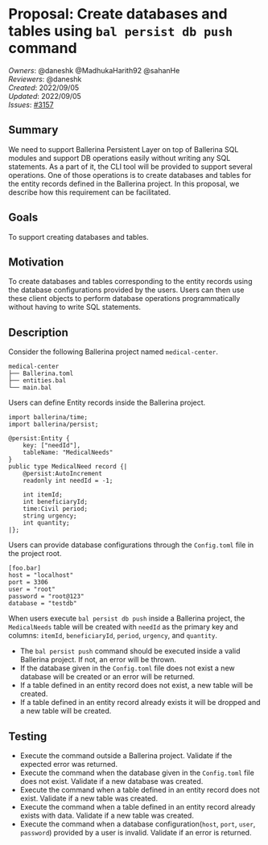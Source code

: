 # Proposal: Create databases and tables using `bal persist db push` command

_Owners_: @daneshk @MadhukaHarith92 @sahanHe  
_Reviewers_: @daneshk  
_Created_: 2022/09/05   
_Updated_: 2022/09/05  
_Issues_: [#3157](https://github.com/ballerina-platform/ballerina-standard-library/issues/3157)

## Summary
We need to support Ballerina Persistent Layer on top of Ballerina SQL modules and support DB operations easily without writing any SQL statements. As a part of it, the CLI tool will be provided to support several operations. One of those operations is to create databases and tables for the entity records defined in the Ballerina project. In this proposal, we describe how this requirement can be facilitated.

## Goals
To support creating databases and tables.

## Motivation
To create databases and tables corresponding to the entity records using the database configurations provided by the users. Users can then use these client objects to perform database operations programmatically without having to write SQL statements.

## Description
Consider the following Ballerina project named `medical-center`.
```
medical-center
├── Ballerina.toml
├── entities.bal
└── main.bal
```

Users can define Entity records inside the Ballerina project.
```ballerina
import ballerina/time;
import ballerina/persist;

@persist:Entity {
    key: ["needId"],
    tableName: "MedicalNeeds"
}
public type MedicalNeed record {|
    @persist:AutoIncrement
    readonly int needId = -1;

    int itemId;
    int beneficiaryId;
    time:Civil period;
    string urgency;
    int quantity;
|};
```

Users can provide database configurations through the `Config.toml` file in the project root.
```
[foo.bar]
host = "localhost"
port = 3306
user = "root"
password = "root@123"
database = "testdb"
```

When users execute `bal persist db push` inside a Ballerina project, the `MedicalNeeds` table will be created with `needId` as the primary key and columns: `itemId`, `beneficiaryId`, `period`, `urgency`, and `quantity`.

- The `bal persist push` command should be executed inside a valid Ballerina project. If not, an error will be thrown.
- If the database given in the `Config.toml` file does not exist a new database will be created or an error will be returned.
- If a table defined in an entity record does not exist, a new table will be created.
- If a table defined in an entity record already exists it will be dropped and a new table will be created.

## Testing
- Execute the command outside a Ballerina project. Validate if the expected error was returned.
- Execute the command when the database given in the `Config.toml` file does not exist. Validate if a new database was created.
- Execute the command when a table defined in an entity record does not exist. Validate if a new table was created.
- Execute the command when a table defined in an entity record already exists with data. Validate if a new table was created.
- Execute the command when a database configuration(`host`, `port`, `user`, `password`) provided by a user is invalid. Validate if an error is returned.
